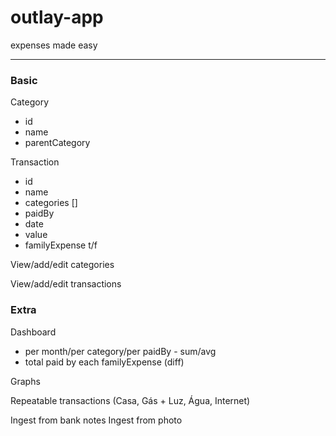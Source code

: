 # outlay-app

expenses made easy


--- 

### Basic

Category
*  id
*  name
*  parentCategory

Transaction
*  id
*  name
*  categories []
*  paidBy
*  date
*  value
*  familyExpense t/f


View/add/edit categories

View/add/edit transactions

### Extra

Dashboard
*  per month/per category/per paidBy -  sum/avg
*  total paid by each familyExpense (diff)

Graphs

Repeatable transactions (Casa, Gás + Luz, Água, Internet)

Ingest from bank notes
Ingest from photo

